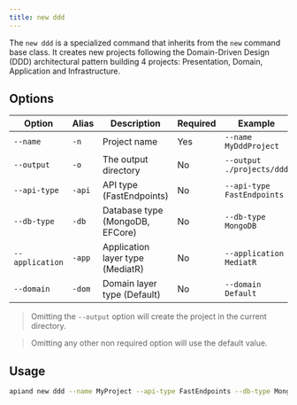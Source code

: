 ```yaml
---
title: new ddd
---
```



The `new ddd` is a specialized command that inherits from the `new` command base class. It creates new projects
following the Domain-Driven Design (DDD) architectural pattern building 4 projects: Presentation, Domain, Application
and Infrastructure.

## Options

| Option          | Alias  | Description                      | Required | Example                    |
|-----------------|--------|----------------------------------|----------|----------------------------|
| `--name`        | `-n`   | Project name                     | Yes      | `--name MyDddProject`      |
| `--output`      | `-o`   | The output directory             | No       | `--output ./projects/ddd`  |
| `--api-type`    | `-api` | API type (FastEndpoints)         | No       | `--api-type FastEndpoints` |
| `--db-type`     | `-db`  | Database type (MongoDB, EFCore)  | No       | `--db-type MongoDB`        |
| `--application` | `-app` | Application layer type (MediatR) | No       | `--application MediatR`    |
| `--domain`      | `-dom` | Domain layer type (Default)      | No       | `--domain Default`         |

> Omitting the `--output` option will create the project in the current directory.

> Omitting any other non required option will use the default value.

## Usage

```bash
apiand new ddd --name MyProject --api-type FastEndpoints --db-type MongoDB
```